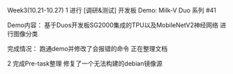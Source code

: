 Week3(10.21-10.27)
1 进行 [调研&测试] 开发板 Demo: Milk-V Duo 系列 #41
  
  Demo内容：
    基于Duos开发板SG2000集成的TPU以及MobileNetV2神经网络 进行图像分类
  
  完成情况：
    跑通demo并修改了会报错的命令
    正在整理文档
  
2 完成Pre-task整理
  修复了一个无法构建的debian镜像源

